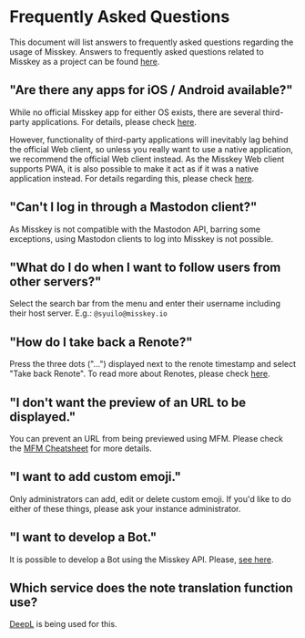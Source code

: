 # Frequently Asked Questions
This document will list answers to frequently asked questions regarding the usage of Misskey. Answers to frequently asked questions related to Misskey as a project can be found [here](./misskey).

## "Are there any apps for iOS / Android available?"
While no official Misskey app for either OS exists, there are several third-party applications. For details, please check [here](./apps).

However, functionality of third-party applications will inevitably lag behind the official Web client, so unless you really want to use a native application, we recommend the official Web client instead. As the Misskey Web client supports PWA, it is also possible to make it act as if it was a native application instead. For details regarding this, please check [here](todo).

## "Can't I log in through a Mastodon client?"
As Misskey is not compatible with the Mastodon API, barring some exceptions, using Mastodon clients to log into Misskey is not possible.

## "What do I do when I want to follow users from other servers?"
Select the search bar from the menu and enter their username including their host server. E.g.: `@syuilo@misskey.io`

## "How do I take back a Renote?"
Press the three dots ("...") displayed next to the renote timestamp and select "Take back Renote". To read more about Renotes, please check [here](../features/note).

## "I don't want the preview of an URL to be displayed."
You can prevent an URL from being previewed using MFM. Please check the [MFM Cheatsheet](/mfm-cheat-sheet) for more details.

## "I want to add custom emoji."
Only administrators can add, edit or delete custom emoji. If you'd like to do either of these things, please ask your instance administrator.

## "I want to develop a Bot."
It is possible to develop a Bot using the Misskey API. Please, [see here](../advanced/develop-bot).

## Which service does the note translation function use?
[DeepL](https://www.deepl.com/) is being used for this.
